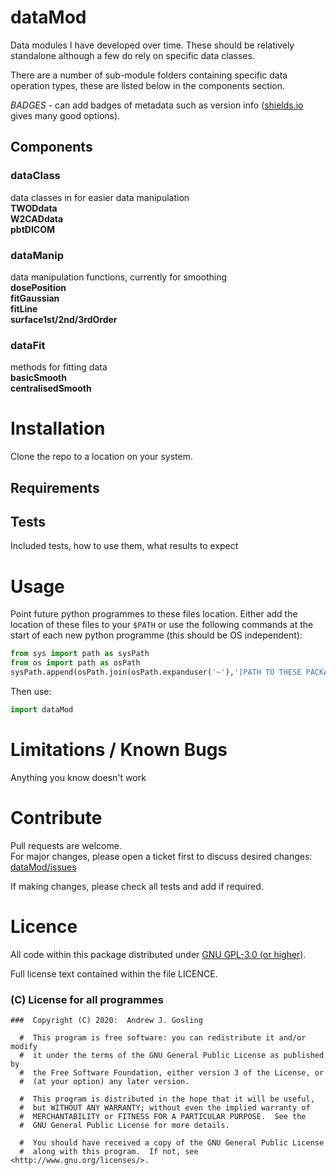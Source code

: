 # dataMod

Data modules I have developed over time.  These should be relatively standalone
although a few do rely on specific data classes.

There are a number of sub-module folders containing specific data operation
types, these are listed below in the components section.

*BADGES* - can add badges of metadata such as version info  ([shields.io](https://shields.io/) gives many good options).

## Components

### dataClass
data classes in for easier data manipulation  
**TWODdata**  
**W2CADdata**  
**pbtDICOM**  

### dataManip
data manipulation functions, currently for smoothing  
**dosePosition**  
**fitGaussian**  
**fitLine**  
**surface1st/2nd/3rdOrder**  

### dataFit
methods for fitting data  
**basicSmooth**  
**centralisedSmooth**  

# Installation

Clone the repo to a location on your system.

## Requirements

## Tests

Included tests, how to use them, what results to expect

# Usage

Point future python programmes to these files location.  Either add the location
 of these files to your `$PATH` or use the following commands at the start of
 each new python programme (this should be OS independent):

``` python
from sys import path as sysPath
from os import path as osPath
sysPath.append(osPath.join(osPath.expanduser('~'),'[PATH TO THESE PACKAGES]'))
```



Then use:

```python
import dataMod
```

# Limitations / Known Bugs

Anything you know doesn't work

# Contribute

Pull requests are welcome.  
For major changes, please open a ticket first to discuss desired changes:  [dataMod/issues](http://github.com/UCLHp/dataMod/issues)

If making changes, please check all tests and add if required.

# Licence

All code within this package distributed under [GNU GPL-3.0 (or higher)](https://opensource.org/licenses/GPL-3.0).

Full license text contained within the file LICENCE.

###  (C) License for all programmes

```
###  Copyright (C) 2020:  Andrew J. Gosling

  #  This program is free software: you can redistribute it and/or modify
  #  it under the terms of the GNU General Public License as published by
  #  the Free Software Foundation, either version 3 of the License, or
  #  (at your option) any later version.

  #  This program is distributed in the hope that it will be useful,
  #  but WITHOUT ANY WARRANTY; without even the implied warranty of
  #  MERCHANTABILITY or FITNESS FOR A PARTICULAR PURPOSE.  See the
  #  GNU General Public License for more details.

  #  You should have received a copy of the GNU General Public License
  #  along with this program.  If not, see <http://www.gnu.org/licenses/>.
```
